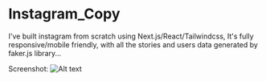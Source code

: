 # Instagram_Copy

I've built instagram from scratch using Next.js/React/Tailwindcss, It's fully responsive/mobile friendly, with all the stories and users data generated by faker.js library...

Screenshot:
![Alt text](https://user-images.githubusercontent.com/93687653/144765813-74c3b98c-c263-4e50-8f8a-cb69b025eb74.png?raw=true "Screenshot")
